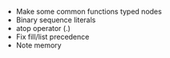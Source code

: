 - Make some common functions typed nodes
- Binary sequence literals
- atop operator (.)
- Fix fill/list precedence
- Note memory
